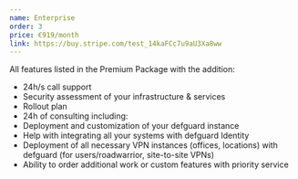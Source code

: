 ```yaml
---
name: Enterprise
order: 3
price: €919/month
link: https://buy.stripe.com/test_14kaFCc7u9aU3Xa8ww
---
```

All features listed in the Premium Package with the addition:

* 24h/s call support
* Security assessment of your infrastructure & services
* Rollout plan
* 24h of consulting including:
* Deployment and customization of your defguard instance
* Help with integrating all your systems with defguard Identity
* Deployment of all necessary VPN instances (offices, locations) with defguard (for users/roadwarrior, site-to-site VPNs)
* Ability to order additional work or custom features with priority service
